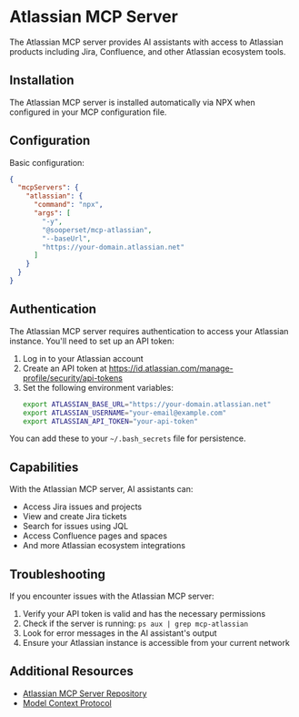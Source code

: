 # Atlassian MCP Server

The Atlassian MCP server provides AI assistants with access to Atlassian products including Jira, Confluence, and other Atlassian ecosystem tools.

## Installation

The Atlassian MCP server is installed automatically via NPX when configured in your MCP configuration file.

## Configuration

Basic configuration:

```json
{
  "mcpServers": {
    "atlassian": {
      "command": "npx",
      "args": [
        "-y",
        "@sooperset/mcp-atlassian",
        "--baseUrl",
        "https://your-domain.atlassian.net"
      ]
    }
  }
}
```

## Authentication

The Atlassian MCP server requires authentication to access your Atlassian instance. You'll need to set up an API token:

1. Log in to your Atlassian account
2. Create an API token at https://id.atlassian.com/manage-profile/security/api-tokens
3. Set the following environment variables:
   ```bash
   export ATLASSIAN_BASE_URL="https://your-domain.atlassian.net"
   export ATLASSIAN_USERNAME="your-email@example.com"
   export ATLASSIAN_API_TOKEN="your-api-token"
   ```

You can add these to your `~/.bash_secrets` file for persistence.

## Capabilities

With the Atlassian MCP server, AI assistants can:

- Access Jira issues and projects
- View and create Jira tickets
- Search for issues using JQL
- Access Confluence pages and spaces
- And more Atlassian ecosystem integrations

## Troubleshooting

If you encounter issues with the Atlassian MCP server:

1. Verify your API token is valid and has the necessary permissions
2. Check if the server is running: `ps aux | grep mcp-atlassian`
3. Look for error messages in the AI assistant's output
4. Ensure your Atlassian instance is accessible from your current network

## Additional Resources

- [Atlassian MCP Server Repository](https://github.com/sooperset/mcp-atlassian)
- [Model Context Protocol](https://modelcontextprotocol.github.io/)
